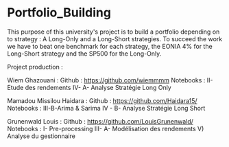 # Portfolio_Building
This purpose of this university's project is to build a portfolio depending on to strategy : A Long-Only and a Long-Short strategies. To succeed the work we have to beat one benchmark for each strategy, the EONIA 4% for the Long-Short strategy and the SP500 for the Long-Only. 


Project production : 

Wiem Ghazouani : Github : https://github.com/wiemmmm 
                  Notebooks :  II- Etude des rendements 
                               IV- A- Analyse Stratégie Long Only

Mamadou Missilou Haidara : Github : https://github.com/Haidara15/
                  Notebooks : III-B-Arima & Sarima 
                              IV - B-  Analyse Stratégie Long Short

Grunenwald Louis : Github : https://github.com/LouisGrunenwald/
                  Notebooks : I- Pre-processing 
                              III- A- Modélisation des rendements 
                              V) Analyse du gestionnaire 
